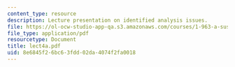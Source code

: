 ```yaml
---
content_type: resource
description: Lecture presentation on identified analysis issues.
file: https://ol-ocw-studio-app-qa.s3.amazonaws.com/courses/1-963-a-sustainable-transportation-plan-for-mit-spring-2007/8e6845f26bc63fdd02da4074f2fa0018_lect4a.pdf
file_type: application/pdf
resourcetype: Document
title: lect4a.pdf
uid: 8e6845f2-6bc6-3fdd-02da-4074f2fa0018
---
```

